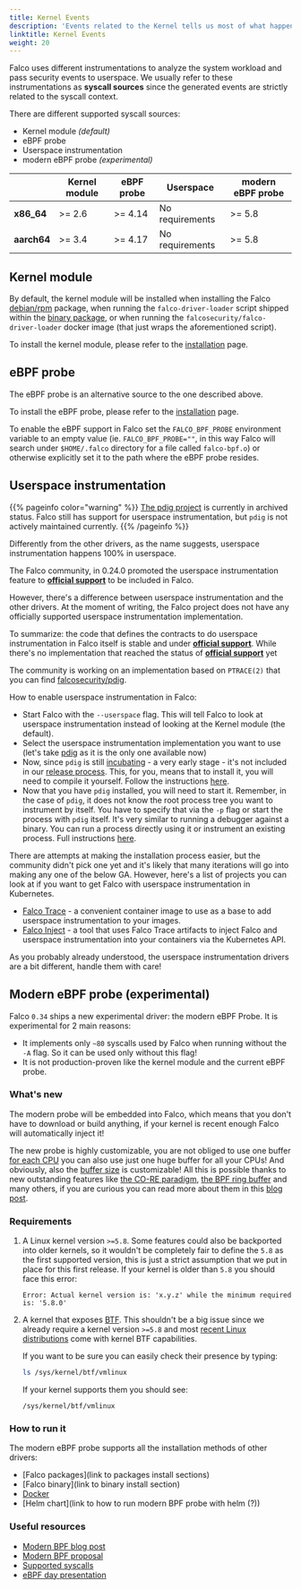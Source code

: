 ```yaml
---
title: Kernel Events
description: 'Events related to the Kernel tells us most of what happens above.'
linktitle: Kernel Events
weight: 20
---
```


Falco uses different instrumentations to analyze the system workload and pass security events to userspace. We usually refer to these instrumentations as **syscall sources** since the generated events are strictly related to the syscall context.

There are different supported syscall sources:

- Kernel module *(default)*
- eBPF probe
- Userspace instrumentation
- modern eBPF probe *(experimental)*

|             | Kernel module | eBPF probe | Userspace       | modern eBPF probe |
| ----------- | ------------- | ---------- | --------------- | ----------------- |
| **x86_64**  | >= 2.6        | >= 4.14    | No requirements | >= 5.8            |
| **aarch64** | >= 3.4        | >= 4.17    | No requirements | >= 5.8            |

## Kernel module

By default, the kernel module will be installed when installing the Falco [debian/rpm](/docs/getting-started/installation) package, when running the `falco-driver-loader` script shipped within the [binary package](/docs/getting-started/installation#linux-binary), or when running the `falcosecurity/falco-driver-loader` docker image (that just wraps the aforementioned script).

To install the kernel module, please refer to the [installation](/docs/getting-started/installation/#install-driver) page.

## eBPF probe

The eBPF probe is an alternative source to the one described above.

To install the eBPF probe, please refer to the [installation](/docs/getting-started/installation/#install-driver) page.

To enable the eBPF support in Falco set the `FALCO_BPF_PROBE` environment variable to an empty value (ie. `FALCO_BPF_PROBE=""`, in this way Falco will search under `$HOME/.falco` directory for a file called `falco-bpf.o`) or otherwise explicitly set it to the path where the eBPF probe resides.

## Userspace instrumentation

{{% pageinfo color="warning" %}}
[The pdig project](https://github.com/falcosecurity/pdig) is currently in archived status. Falco still has support for userspace instrumentation, but `pdig` is not actively maintained currently.
{{% /pageinfo %}}

Differently from the other drivers, as the name suggests, userspace instrumentation happens 100% in userspace.

The Falco community, in 0.24.0 promoted the userspace instrumentation feature to **[official support](https://github.com/falcosecurity/evolution#official-support)** to be included in Falco.

However, there's a difference between userspace instrumentation and the other drivers. At the moment of writing, the Falco project does not have any officially supported userspace instrumentation implementation.

To summarize: the code that defines the contracts to do userspace instrumentation in Falco itself is stable and under **[official support](https://github.com/falcosecurity/evolution#official-support)**. While there's
no implementation that reached the status of **[official support](https://github.com/falcosecurity/evolution#official-support)** yet

The community is working on an implementation based on `PTRACE(2)` that you can find [falcosecurity/pdig](https://github.com/falcosecurity/pdig).

How to enable userspace instrumentation in Falco:

- Start Falco with the `--userspace` flag. This will tell Falco to look at userspace instrumentation instead of looking at the Kernel module (the default).
- Select the userspace instrumentation implementation you want to use (let's take [pdig](https://github.com/falcosecurity/pdig) as it is the only one available now)
- Now, since `pdig` is still [incubating](https://github.com/falcosecurity/evolution#incubating) - a very early stage - it's not included in our [release process](https://github.com/falcosecurity/falco/blob/master/RELEASE.md). This, for you, means that to install it, you will need to compile it yourself. Follow the instructions [here](https://github.com/falcosecurity/pdig#instructions).
- Now that you have `pdig` installed, you will need to start it. Remember, in the case of `pdig`, it does not know the root process tree you want to instrument by itself. You have to specify that via the  `-p` flag or start the process with `pdig` itself. It's very similar to running a debugger against a binary. You can run a process directly using it or instrument an existing process. Full instructions [here](https://github.com/falcosecurity/pdig#how-to-run-it).

There are attempts at making the installation process easier, but the community didn't pick one yet and it's likely that many iterations will go into making any one of the below GA. However, here's a list of projects you can look at if you want to get Falco with userspace instrumentation in Kubernetes.

- [Falco Trace](https://github.com/kris-nova/falco-trace) - a convenient container image to use as a base to add userspace instrumentation to your images.
- [Falco Inject](https://github.com/fntlnz/falco-inject) - a tool that uses Falco Trace artifacts to inject Falco and userspace instrumentation into your containers via the Kubernetes API.

As you probably already understood, the userspace instrumentation drivers are a bit different, handle them with care!

## Modern eBPF probe (experimental)

Falco `0.34` ships a new experimental driver: the modern eBPF Probe. It is experimental for 2 main reasons:

* It implements only `~80` syscalls used by Falco when running without the `-A` flag. So it can be used only without this flag!
* It is not production-proven like the kernel module and the current eBPF probe.

### What's new

The modern probe will be embedded into Falco, which means that you don't have to download or build anything, if your kernel is recent enough Falco will automatically inject it!

The new probe is highly customizable, you are not obliged to use one buffer [for each CPU](https://github.com/falcosecurity/falco/blob/660da98e4c37f4d4f79ec4bebf4379d9b90b0892/falco.yaml#L292) you can also use just one huge buffer for all your CPUs! And obviously, also the [buffer size](https://github.com/falcosecurity/falco/blob/660da98e4c37f4d4f79ec4bebf4379d9b90b0892/falco.yaml#L226) is customizable! All this is possible thanks to new outstanding features like [the CO-RE paradigm](https://nakryiko.com/posts/bpf-portability-and-co-re/), [the BPF ring buffer](https://nakryiko.com/posts/bpf-ringbuf/) and many others, if you are curious you can read more about them in this [blog post](/blog/falco-modern-bpf#what-s-new).

### Requirements

1. A Linux kernel version `>=5.8`. Some features could also be backported into older kernels, so it wouldn't be completely fair to define the `5.8` as the first supported version, this is just a strict assumption that we put in place for this first release. If your kernel is older than `5.8` you should face this error:

    ```text
    Error: Actual kernel version is: 'x.y.z' while the minimum required is: '5.8.0'
    ```

2. A kernel that exposes [BTF](https://docs.kernel.org/bpf/btf.html). This shouldn't be a big issue since we already require a kernel version `>=5.8` and most [recent Linux distributions](https://github.com/libbpf/libbpf#bpf-co-re-compile-once--run-everywhere) come with kernel BTF capabilities.

    If you want to be sure you can easily check their presence by typing:

    ```bash
    ls /sys/kernel/btf/vmlinux
    ```

    If your kernel supports them you should see:

    ```text
    /sys/kernel/btf/vmlinux
    ```

### How to run it

The modern eBPF probe supports all the installation methods of other drivers:

* [Falco packages](link to packages install sections)
* [Falco binary](link to binary install section)
* [Docker](/content/ja/docs/getting-started/running/#modern-ebpf)
* [Helm chart](link to how to run modern BPF probe with helm (?))

### Useful resources

* [Modern BPF blog post](/content/en/blog/falco-modern-bpf/index.md)
* [Modern BPF proposal](https://github.com/falcosecurity/libs/blob/master/proposals/20220329-modern-bpf-probe.md)
* [Supported syscalls](https://github.com/falcosecurity/libs/issues/513)
* [eBPF day presentation](https://youtu.be/BxoKztfHnYY)

